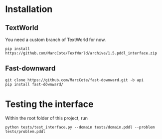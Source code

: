 
# Installation

## TextWorld
You need a custom branch of TextWorld for now.

    pip install https://github.com/MarcCote/TextWorld/archive/1.5.pddl_interface.zip

## Fast-downward
    git clone https://github.com/MarcCote/fast-downward.git -b api
    pip install fast-downward/

# Testing the interface
Within the root folder of this project, run

    python tests/test_interface.py --domain tests/domain.pddl --problem tests/problem.pddl
